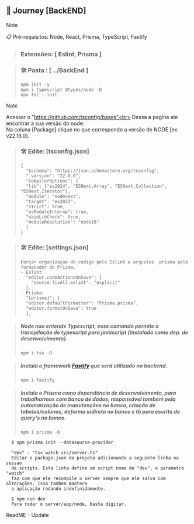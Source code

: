 ## 🚀 Journey [BackEND]

> [!NOTE]
> 📋 Pré-requisitos: Node, React, Prisma, TypeScript, Fastify

> ### Extensões: [ Eslint, Prisma ]

> ### **🛠️ Pasta : [ ../BackEnd ]**
>     npm init -y
>     npm i typescript @types/node -D
>     npx tsc --init

> [!NOTE]
Acessar o "https://github.com/tsconfig/bases"<br>
Dessa a pagina ate encontrar a sua versão do node:<br>
Na coluna [Package] clique no que corresponde a versão de NODE [ex: v22.16.0].<br>

> ### **🛠️ Edite:   [tsconfig.json]**
>     {
>       "$schema": "https://json.schemastore.org/tsconfig",
>       "_version": "22.0.0",
>       "compilerOptions": {
>       "lib": ["es2024", "ESNext.Array", "ESNext.Collection", "ESNext.Iterator"],
>       "module": "nodenext",
>       "target": "es2022",
>       "strict": true,
>       "esModuleInterop": true,
>       "skipLibCheck": true,
>       "moduleResolution": "node16"
>       }
>     }


> ### **🛠️ Edite:   [settings.json]**
>     Forçar organizaçao do codigo pelo Eslint e arquvios .prisma pelo formatador do Prisma.
>     - Eslint:
>       "editor.codeActionsOnSave": {
>         "source.fixAll.eslint": "explicit"
>       },
>     - Prisma:
>       "[prisma]": {
>       "editor.defaultFormatter": "Prisma.prisma",
>       "editor.formatOnSave": true
>       },

> ##### Node nao entende Typescript, esse comando permite a transpilação do typescript para javascript {instalado como dep. de desenvolvimento}.
>     npm i tsx -D

> ##### Instala o framework [Fastify](https://fastify.dev/docs/latest/Guides/Getting-Started/) que será utilizado no backend.
>     npm i fastify

> ##### Instala o Prisma como dependência de desenvolvimento, para trabalharmos com banco de dados, responsável também pela automatização de manutenções no banco, criação de tabelas/colunas, deforma indireta no banco e tb para escrita de query's no banco.
>     npm i prisma -D

      
      $ npm prisma init --datasource-provider 
      
      "dev" : "tsx watch src/server.ts"
      Editar o package.json do projeto adicionando a seguinte linha na sessao 
      de scripts. Esta linha define um script nome de "dev", o parametro "watch" 
      faz com que ele recompile o server sempre que ele salvo com alterações. Isso tambem mantera 
      a aplicação rodando indefinidamente.

      $ npm run dev
      Para rodar o server/app/node, basta digitar.

ReadME - Update